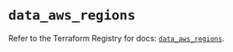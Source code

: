 # `data_aws_regions`

Refer to the Terraform Registry for docs: [`data_aws_regions`](https://registry.terraform.io/providers/hashicorp/aws/6.8.0/docs/data-sources/regions).
